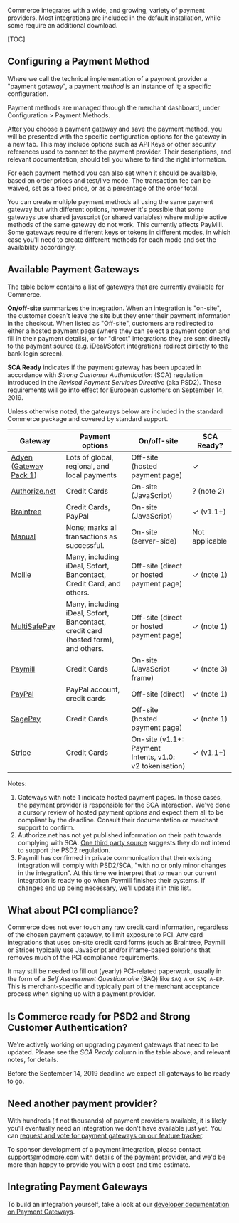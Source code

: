 Commerce integrates with a wide, and growing, variety of payment providers. Most integrations are included in the default installation, while some require an additional download.

[TOC]

## Configuring a Payment Method

Where we call the technical implementation of a payment provider a "payment _gateway_", a payment _method_ is an instance of it; a specific configuration.

Payment methods are managed through the merchant dashboard, under Configuration > Payment Methods. 

After you choose a payment gateway and save the payment method, you will be presented with the specific configuration options for the gateway in a new tab. This may include options such as API Keys or other security references used to connect to the payment provider. Their descriptions, and relevant documentation, should tell you where to find the right information.

For each payment method you can also set when it should be available, based on order prices and test/live mode. The transaction fee can be waived, set as a fixed price, or as a percentage of the order total.

You can create multiple payment methods all using the same payment gateway but with different options, however it's possible that some gateways use shared javascript (or shared variables) where multiple active methods of the same gateway do not work. This currently affects PayMill. Some gateways require different keys or tokens in different modes, in which case you'll need to create different methods for each mode and set the availability accordingly.

## Available Payment Gateways

The table below contains a list of gateways that are currently available for Commerce. 

**On/off-site** summarizes the integration. When an integration is "on-site", the customer doesn't leave the site but they enter their payment information in the checkout. When listed as "Off-site", customers are redirected to either a hosted payment page (where they can select a payment option and fill in their payment details), or for "direct" integrations they are sent directly to the payment source (e.g. iDeal/Sofort integrations redirect directly to the bank login screen). 

**SCA Ready** indicates if the payment gateway has been updated in accordance with _Strong Customer Authentication_ (SCA) regulation introduced in the _Revised Payment Services Directive_ (aka PSD2). These requirements will go into effect for European customers on September 14, 2019. 

Unless otherwise noted, the gateways below are included in the standard Commerce package and covered by standard support. 

| Gateway | Payment options | On/off-site | SCA Ready? |
|---|---|---|---|
| [Adyen](Adyen_hpp) ([Gateway Pack 1](../Modules/Payments/GatewayPack1)) | Lots of global, regional, and local payments | Off-site (hosted payment page) | ✓ |
| [Authorize.net](Authorize.net) | Credit Cards | On-site (JavaScript) | ? (note 2) |
| [Braintree](Braintree) | Credit Cards, PayPal | On-site (JavaScript)  | ✓ (v1.1+) |
| [Manual](Manual) | None; marks all transactions as successful. | On-site (server-side) | Not applicable |
| [Mollie](Mollie) | Many, including iDeal, Sofort, Bancontact, Credit Card, and others. | Off-site (direct or hosted payment page) | ✓ (note 1) |
| [MultiSafePay](MultiSafePay) | Many, including iDeal, Sofort, Bancontact, credit card (hosted form), and others. | Off-site (direct or hosted payment page) | ✓ (note 1) |
| [Paymill](Paymill) | Credit Cards | On-site (JavaScript frame) | ✓ (note 3) |
| [PayPal](PayPal) | PayPal account, credit cards | Off-site (direct) | ✓ (note 1) |
| [SagePay](SagePay) | Credit Cards | Off-site (hosted payment page) | ✓ (note 1) |
| [Stripe](Stripe) | Credit Cards |  On-site (v1.1+: Payment Intents, v1.0: v2 tokenisation) | ✓ (v1.1+) |

Notes:

1. Gateways with note 1 indicate hosted payment pages. In those cases, the payment provider is responsible for the SCA interaction. We've done a cursory review of hosted payment options and expect them all to be compliant by the deadline. Consult their documentation or merchant support to confirm.
2. Authorize.net has not yet published information on their path towards complying with SCA. [One third party source](https://www.paywithbolt.com/psd2-sca-3d-secure-2-eva/) suggests they do not intend to support the PSD2 regulation.
3. Paymill has confirmed in private communication that their existing integration will comply with PSD2/SCA, "with no or only minor changes in the integration". At this time we interpret that to mean our current integration is ready to go when Paymill finishes their systems. If changes end up being necessary, we'll update it in this list.

## What about PCI compliance?

Commerce does not ever touch any raw credit card information, regardless of the chosen payment gateway, to limit exposure to PCI. Any card integrations that uses on-site credit card forms (such as Braintree, Paymill or Stripe) typically use JavaScript and/or iframe-based solutions that removes much of the PCI compliance requirements.

It may still be needed to fill out (yearly) PCI-related paperwork, usually in the form of a _Self Assessment Questionnaire_ (SAQ) like `SAQ A` or `SAQ A-EP`. This is merchant-specific and typically part of the merchant acceptance process when signing up with a payment provider. 

## Is Commerce ready for PSD2 and Strong Customer Authentication?

We're actively working on upgrading payment gateways that need to be updated. Please see the _SCA Ready_ column in the table above, and relevant notes, for details. 

Before the September 14, 2019 deadline we expect all gateways to be ready to go. 

## Need another payment provider?

With hundreds (if not thousands) of payment providers available, it is likely you'll eventually need an integration we don't have available just yet. You can [request and vote for payment gateways on our feature tracker](https://ideas.modmore.com/?tags=commerce-gateways).

To sponsor development of a payment integration, please contact support@modmore.com with details of the payment provider, and we'd be more than happy to provide you with a cost and time estimate.

## Integrating Payment Gateways

To build an integration yourself, take a look at our [developer documentation on Payment Gateways](../Developer/Payment_Gateways). 
